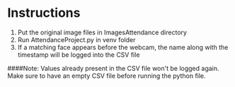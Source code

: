 # Instructions

1. Put the original image files in ImagesAttendance directory
2. Run AttendanceProject.py in venv folder
3. If a matching face appears before the webcam, the name along with the timestamp will be logged into the CSV file


####Note: 
Values already present in the CSV file won't be logged again. Make sure to have an empty CSV file before running the python file. 
